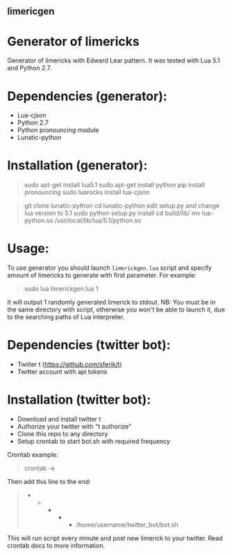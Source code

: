 ## limericgen
# Generator of limericks

Generator of limericks with Edward Lear pattern.
It was tested with Lua 5.1 and Python 2.7.

# Dependencies (generator): 
- Lua-cjson
- Python 2.7
- Python pronouncing module
- Lunatic-python

# Installation (generator):
> sudo apt-get install lua5.1
> sudo apt-get install python
> pip install pronouncing
> sudo luarocks install lua-cjson

> git clone lunatic-python
> cd lunatic-python
> edit setup.py and change lua version to 5.1
> sudo python setup.py install
> cd build/lib/
> mv lua-python.so /usr/local/lib/lua/5.1/python.so

# Usage:
To use generator you should launch `limerickgen.lua` script and specify amount of limericks to generate with first parameter.
For example:
> sudo lua limerickgen.lua 1

It will output 1 randomly generated limerick to stdout.
NB: 
You must be in the same directory with script, 
otherwise you won't be able to launch it, 
due to the searching paths of Lua interpreter.

# Dependencies (twitter bot):
- Twiiter t (https://github.com/sferik/t)
- Twitter account with api tokens

# Installation (twitter bot):
- Download and install twitter t
- Authorize your twitter with "t authorize"
- Clone this repo to any directory
- Setup crontab to start bot.sh with required frequency

Crontab example:
> crontab -e

Then add this line to the end:
> * * * * * /home/username/twitter_bot/bot.sh

This will run script every minute and post new limerick to your twitter. Read crontab docs to more information.
